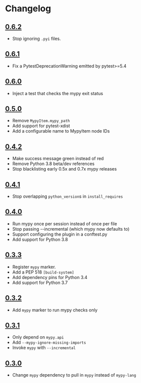 # Changelog

## [0.6.2](https://github.com/dbader/pytest-mypy/milestone/12)
* Stop ignoring `.pyi` files.

## [0.6.1](https://github.com/dbader/pytest-mypy/milestone/11)
* Fix a PytestDeprecationWarning emitted by pytest>=5.4

## [0.6.0](https://github.com/dbader/pytest-mypy/milestone/10)
* Inject a test that checks the mypy exit status

## [0.5.0](https://github.com/dbader/pytest-mypy/milestone/9)
* Remove `MypyItem.mypy_path`
* Add support for pytest-xdist
* Add a configurable name to MypyItem node IDs

## [0.4.2](https://github.com/dbader/pytest-mypy/milestone/8)
* Make success message green instead of red
* Remove Python 3.8 beta/dev references
* Stop blacklisting early 0.5x and 0.7x mypy releases

## [0.4.1](https://github.com/dbader/pytest-mypy/milestone/7)
* Stop overlapping `python_version`s in `install_requires`

## [0.4.0](https://github.com/dbader/pytest-mypy/milestone/6)
* Run mypy once per session instead of once per file
* Stop passing --incremental (which mypy now defaults to)
* Support configuring the plugin in a conftest.py
* Add support for Python 3.8

## [0.3.3](https://github.com/dbader/pytest-mypy/milestone/3)
* Register `mypy` marker.
* Add a PEP 518 `[build-system]`
* Add dependency pins for Python 3.4
* Add support for Python 3.7

## [0.3.2](https://github.com/dbader/pytest-mypy/milestone/2)
* Add `mypy` marker to run mypy checks only

## [0.3.1](https://github.com/dbader/pytest-mypy/milestone/1)
* Only depend on `mypy.api`
* Add `--mypy-ignore-missing-imports`
* Invoke `mypy` with `--incremental`

## [0.3.0](https://github.com/dbader/pytest-mypy/milestone/5)
* Change `mypy` dependency to pull in `mypy` instead of `mypy-lang`

